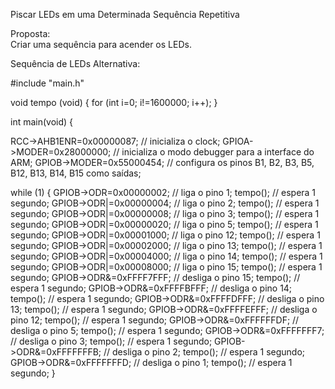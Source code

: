 Piscar LEDs em uma Determinada Sequência Repetitiva

Proposta:  
  Criar uma sequência para acender os LEDs.
  
 Sequência de LEDs Alternativa:       
 
 #include "main.h"

void tempo (void) {
for (int i=0; i!=1600000; i++);
}

int main(void)
{

RCC->AHB1ENR=0x00000087;  // inicializa o clock;
GPIOA->MODER=0x28000000;  // inicializa o modo debugger para a interface do ARM;
GPIOB->MODER=0x55000454;  // configura os pinos B1, B2, B3, B5, B12, B13, B14, B15 como saídas;

while (1)
{
GPIOB->ODR=0x00000002;  // liga o pino 1;
tempo();  // espera 1 segundo;
GPIOB->ODR|=0x00000004;  // liga o pino 2;
tempo();  // espera 1 segundo;
GPIOB->ODR|=0x00000008;  // liga o pino 3;
tempo();  // espera 1 segundo;
GPIOB->ODR|=0x00000020;  // liga o pino 5;
tempo();  // espera 1 segundo;
GPIOB->ODR|=0x00001000;  // liga o pino 12;
tempo();  // espera 1 segundo;
GPIOB->ODR|=0x00002000;  // liga o pino 13;
tempo();  // espera 1 segundo;
GPIOB->ODR|=0x00004000;  // liga o pino 14;
tempo();  // espera 1 segundo;
GPIOB->ODR|=0x00008000;  // liga o pino 15;
tempo();  // espera 1 segundo;
GPIOB->ODR&=0xFFFF7FFF;  // desliga o pino 15;
tempo();  // espera 1 segundo;
GPIOB->ODR&=0xFFFFBFFF;  // desliga o pino 14;
tempo();  // espera 1 segundo;
GPIOB->ODR&=0xFFFFDFFF;  // desliga o pino 13;
tempo();  // espera 1 segundo;
GPIOB->ODR&=0xFFFFEFFF;  // desliga o pino 12;
tempo();  // espera 1 segundo;
GPIOB->ODR&=0xFFFFFFDF;  // desliga o pino 5;
tempo();  // espera 1 segundo;
GPIOB->ODR&=0xFFFFFFF7;  // desliga o pino 3;
tempo();  // espera 1 segundo;
GPIOB->ODR&=0xFFFFFFFB;  // desliga o pino 2;
tempo();  // espera 1 segundo;
GPIOB->ODR&=0xFFFFFFFD;  // desliga o pino 1;
tempo();  // espera 1 segundo;
}
